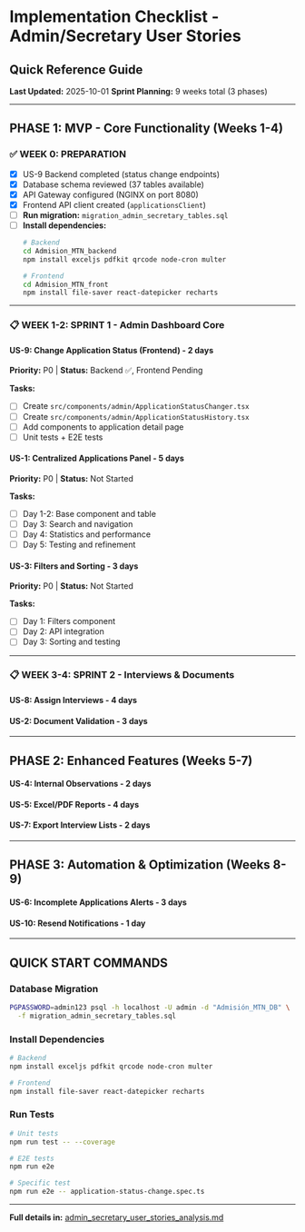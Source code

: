# Implementation Checklist - Admin/Secretary User Stories
## Quick Reference Guide

**Last Updated:** 2025-10-01
**Sprint Planning:** 9 weeks total (3 phases)

---

## PHASE 1: MVP - Core Functionality (Weeks 1-4)

### ✅ WEEK 0: PREPARATION

- [x] US-9 Backend completed (status change endpoints)
- [x] Database schema reviewed (37 tables available)
- [x] API Gateway configured (NGINX on port 8080)
- [x] Frontend API client created (`applicationsClient`)
- [ ] **Run migration:** `migration_admin_secretary_tables.sql`
- [ ] **Install dependencies:**
  ```bash
  # Backend
  cd Admision_MTN_backend
  npm install exceljs pdfkit qrcode node-cron multer

  # Frontend
  cd Admision_MTN_front
  npm install file-saver react-datepicker recharts
  ```

---

### 📋 WEEK 1-2: SPRINT 1 - Admin Dashboard Core

#### **US-9: Change Application Status (Frontend)** - 2 days
**Priority:** P0 | **Status:** Backend ✅, Frontend Pending

**Tasks:**
- [ ] Create `src/components/admin/ApplicationStatusChanger.tsx`
- [ ] Create `src/components/admin/ApplicationStatusHistory.tsx`
- [ ] Add components to application detail page
- [ ] Unit tests + E2E tests

#### **US-1: Centralized Applications Panel** - 5 days
**Priority:** P0 | **Status:** Not Started

**Tasks:**
- [ ] Day 1-2: Base component and table
- [ ] Day 3: Search and navigation
- [ ] Day 4: Statistics and performance
- [ ] Day 5: Testing and refinement

#### **US-3: Filters and Sorting** - 3 days
**Priority:** P0 | **Status:** Not Started

**Tasks:**
- [ ] Day 1: Filters component
- [ ] Day 2: API integration
- [ ] Day 3: Sorting and testing

---

### 📋 WEEK 3-4: SPRINT 2 - Interviews & Documents

#### **US-8: Assign Interviews** - 4 days
#### **US-2: Document Validation** - 3 days

---

## PHASE 2: Enhanced Features (Weeks 5-7)

#### **US-4: Internal Observations** - 2 days
#### **US-5: Excel/PDF Reports** - 4 days
#### **US-7: Export Interview Lists** - 2 days

---

## PHASE 3: Automation & Optimization (Weeks 8-9)

#### **US-6: Incomplete Applications Alerts** - 3 days
#### **US-10: Resend Notifications** - 1 day

---

## QUICK START COMMANDS

### Database Migration
```bash
PGPASSWORD=admin123 psql -h localhost -U admin -d "Admisión_MTN_DB" \
  -f migration_admin_secretary_tables.sql
```

### Install Dependencies
```bash
# Backend
npm install exceljs pdfkit qrcode node-cron multer

# Frontend
npm install file-saver react-datepicker recharts
```

### Run Tests
```bash
# Unit tests
npm run test -- --coverage

# E2E tests
npm run e2e

# Specific test
npm run e2e -- application-status-change.spec.ts
```

---

**Full details in:** [admin_secretary_user_stories_analysis.md](./admin_secretary_user_stories_analysis.md)
